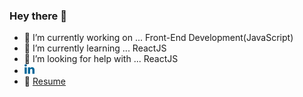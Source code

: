 ### Hey there 👋


- 🔭 I’m currently working on ... Front-End Development(JavaScript)
- 🌱 I’m currently learning ... ReactJS
- 🤔 I’m looking for help with ... ReactJS
- [<img src="https://github.com/tracyber/tracyber/blob/master/uploads/linkedin.png">](https://www.linkedin.com/in/teresa-louis-80974b1a0/)
- 📎 [Resume](https://drive.google.com/file/d/189U0RVsGexgRMrShA6coslR_9jhIZzG9/view?usp=sharing)

